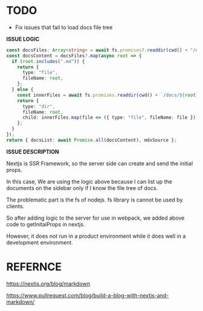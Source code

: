# TODO

- Fix issues that fail to load docs file tree

**ISSUE LOGIC**

```ts
const docsFiles: Array<string> = await fs.promises?.readdir(cwd() + "/docs");
const docsContent = docsFiles?.map(async root => {
  if (root.includes(".md")) {
    return {
      type: "file",
      fileName: root,
    };
  } else {
    const innerFiles = await fs.promises.readdir(cwd() + `/docs/${root}`);
    return {
      type: "dir",
      fileName: root,
      child: innerFiles.map(file => ({ type: "file", fileName: file })),
    };
  }
});
return { docsList: await Promise.all(docsContent), mdxSource };
```

**ISSUE DESCRIPTION**

Nextjs is SSR Framework, so the server side can create and send the initial props.

In this case, We are using the logic above because I can list up the documents on the sidebar only if I know the file tree of docs.

The problematic part is the fs of nodejs. fs library is cannot be used by clients.

So after adding logic to the server for use in webpack, we added above code to getInitaiProps in nextjs.

However, it does not run in a product environment while it does well in a development environment.

# REFERNCE

https://nextjs.org/blog/markdown

https://www.pullrequest.com/blog/build-a-blog-with-nextjs-and-markdown/
